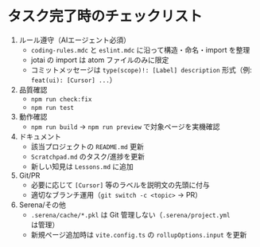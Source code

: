 # タスク完了時のチェックリスト

1. ルール遵守（AIエージェント必須）
   - `coding-rules.mdc` と `eslint.mdc` に沿って構造・命名・import を整理
   - jotai の import は atom ファイルのみに限定
   - コミットメッセージは `type(scope)!: [Label] description` 形式（例: `feat(ui): [Cursor] ...`）
2. 品質確認
   - `npm run check:fix`
   - `npm run test`
3. 動作確認
   - `npm run build` → `npm run preview` で対象ページを実機確認
4. ドキュメント
   - 該当プロジェクトの `README.md` 更新
   - `Scratchpad.md` のタスク/進捗を更新
   - 新しい知見は `Lessons.md` に追加
5. Git/PR
   - 必要に応じて `[Cursor]` 等のラベルを説明文の先頭に付与
   - 適切なブランチ運用（`git switch -c <topic>` → PR）
6. Serena/その他
   - `.serena/cache/*.pkl` は Git 管理しない（`.serena/project.yml` は管理）
   - 新規ページ追加時は `vite.config.ts` の `rollupOptions.input` を更新
